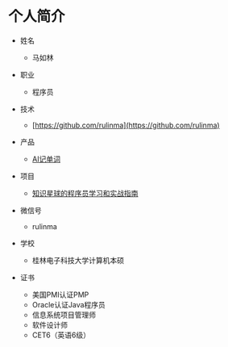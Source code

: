 # 个人简介

* 姓名
  * 马如林

* 职业
  * 程序员

* 技术
  * [https://github.com/rulinma](https://github.com/rulinma)

* 产品
  * [AI记单词](https://www.xianglesong.com)

* 项目
  * [知识星球的程序员学习和实战指南](https://t.zsxq.com/0b9G5yduM)

* 微信号
  * rulinma

* 学校
  * 桂林电子科技大学计算机本硕

* 证书
  * 美国PMI认证PMP
  * Oracle认证Java程序员
  * 信息系统项目管理师
  * 软件设计师
  * CET6（英语6级）

